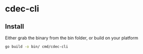 # cdec-cli

## Install

Either grab the binary from the bin folder, or build on your platform 

```bash
go build -o bin/ cmd/cdec-cli
```
